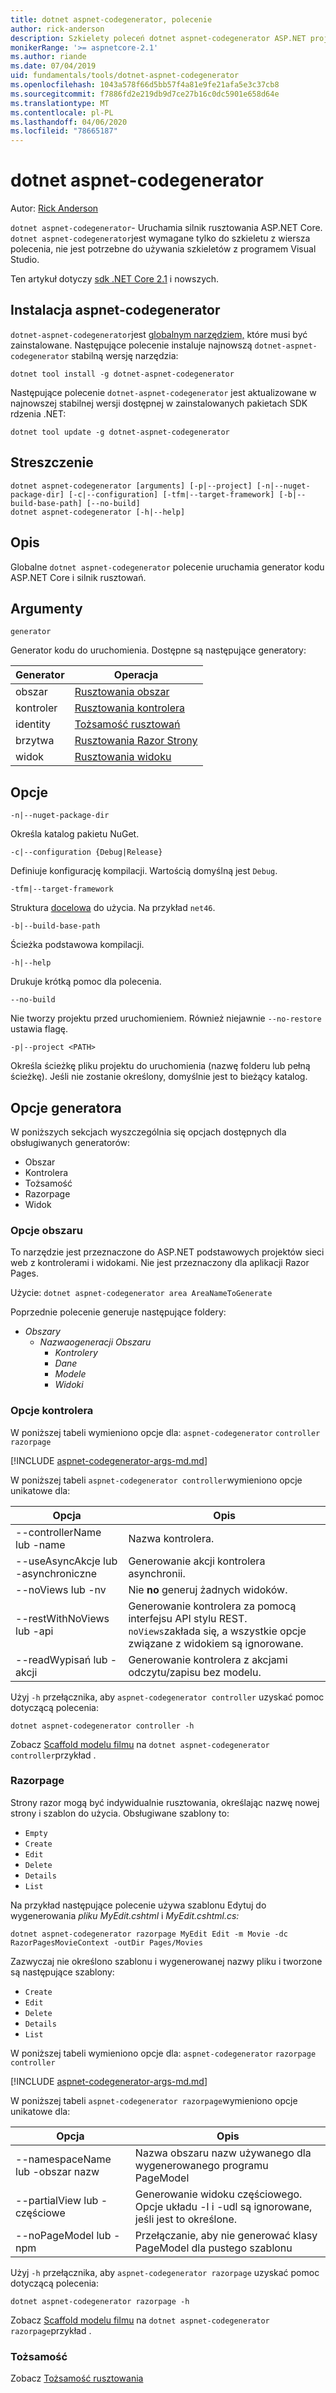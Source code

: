```yaml
---
title: dotnet aspnet-codegenerator, polecenie
author: rick-anderson
description: Szkielety poleceń dotnet aspnet-codegenerator ASP.NET projektów core.
monikerRange: '>= aspnetcore-2.1'
ms.author: riande
ms.date: 07/04/2019
uid: fundamentals/tools/dotnet-aspnet-codegenerator
ms.openlocfilehash: 1043a578f66d5bb57f4a81e9fe21afa5e3c37cb8
ms.sourcegitcommit: f7886fd2e219db9d7ce27b16c0dc5901e658d64e
ms.translationtype: MT
ms.contentlocale: pl-PL
ms.lasthandoff: 04/06/2020
ms.locfileid: "78665187"
---
```

# <a name="dotnet-aspnet-codegenerator"></a>dotnet aspnet-codegenerator

Autor: [Rick Anderson](https://twitter.com/RickAndMSFT)

`dotnet aspnet-codegenerator`- Uruchamia silnik rusztowania ASP.NET Core. `dotnet aspnet-codegenerator`jest wymagane tylko do szkieletu z wiersza polecenia, nie jest potrzebne do używania szkieletów z programem Visual Studio.

Ten artykuł dotyczy [sdk .NET Core 2.1](https://dotnet.microsoft.com/download/dotnet-core/2.1) i nowszych.

## <a name="installing-aspnet-codegenerator"></a>Instalacja aspnet-codegenerator

`dotnet-aspnet-codegenerator`jest [globalnym narzędziem,](/dotnet/core/tools/global-tools) które musi być zainstalowane. Następujące polecenie instaluje najnowszą `dotnet-aspnet-codegenerator` stabilną wersję narzędzia:

```dotnetcli
dotnet tool install -g dotnet-aspnet-codegenerator
```

Następujące polecenie `dotnet-aspnet-codegenerator` jest aktualizowane w najnowszej stabilnej wersji dostępnej w zainstalowanych pakietach SDK rdzenia .NET:

```dotnetcli
dotnet tool update -g dotnet-aspnet-codegenerator
```

## <a name="synopsis"></a>Streszczenie

```
dotnet aspnet-codegenerator [arguments] [-p|--project] [-n|--nuget-package-dir] [-c|--configuration] [-tfm|--target-framework] [-b|--build-base-path] [--no-build] 
dotnet aspnet-codegenerator [-h|--help]
```

## <a name="description"></a>Opis

Globalne `dotnet aspnet-codegenerator` polecenie uruchamia generator kodu ASP.NET Core i silnik rusztowań.

## <a name="arguments"></a>Argumenty

`generator`

Generator kodu do uruchomienia. Dostępne są następujące generatory:

| Generator | Operacja |
| ----------------- | ------------ | 
| obszar      | [Rusztowania obszar](/aspnet/core/mvc/controllers/areas) |
  kontroler| [Rusztowania kontrolera](/aspnet/core/tutorials/first-mvc-app/adding-model) |
  identity  | [Tożsamość rusztowań](/aspnet/core/security/authentication/scaffold-identity) |
  brzytwa | [Rusztowania Razor Strony](/aspnet/core/tutorials/razor-pages/model) |
  widok      | [Rusztowania widoku](/aspnet/core/mvc/views/overview) |

## <a name="options"></a>Opcje

`-n|--nuget-package-dir`

Określa katalog pakietu NuGet.

`-c|--configuration {Debug|Release}`

Definiuje konfigurację kompilacji. Wartością domyślną jest `Debug`.

`-tfm|--target-framework`

Struktura [docelowa](/dotnet/standard/frameworks) do użycia. Na przykład `net46`.

`-b|--build-base-path`

Ścieżka podstawowa kompilacji.

`-h|--help`

Drukuje krótką pomoc dla polecenia.

`--no-build`

Nie tworzy projektu przed uruchomieniem. Również niejawnie `--no-restore` ustawia flagę.

`-p|--project <PATH>`

Określa ścieżkę pliku projektu do uruchomienia (nazwę folderu lub pełną ścieżkę). Jeśli nie zostanie określony, domyślnie jest to bieżący katalog.

## <a name="generator-options"></a>Opcje generatora

W poniższych sekcjach wyszczególnia się opcjach dostępnych dla obsługiwanych generatorów:

* Obszar
* Kontrolera
* Tożsamość  
* Razorpage
* Widok

<a name="area"></a>

### <a name="area-options"></a>Opcje obszaru

To narzędzie jest przeznaczone do ASP.NET podstawowych projektów sieci web z kontrolerami i widokami. Nie jest przeznaczony dla aplikacji Razor Pages.

Użycie: `dotnet aspnet-codegenerator area AreaNameToGenerate`

Poprzednie polecenie generuje następujące foldery:

* *Obszary*
  * *Nazwaogeneracji Obszaru*
    * *Kontrolery*
    * *Dane*
    * *Modele*
    * *Widoki*

<a name="ctl"></a>

### <a name="controller-options"></a>Opcje kontrolera

W poniższej tabeli wymieniono opcje dla: `aspnet-codegenerator` `controller` `razorpage`

[!INCLUDE [aspnet-codegenerator-args-md.md](~/includes/aspnet-codegenerator-args-md.md)]

W poniższej tabeli `aspnet-codegenerator controller`wymieniono opcje unikatowe dla:

| Opcja               | Opis|
| ----------------- | ------------ |
| --controllerName lub -name | Nazwa kontrolera. |
| --useAsyncAkcje lub -asynchroniczne | Generowanie akcji kontrolera asynchronii. |
| --noViews lub -nv | Nie **no** generuj żadnych widoków. |
| --restWithNoViews lub -api  | Generowanie kontrolera za pomocą interfejsu API stylu REST. `noViews`zakłada się, a wszystkie opcje związane z widokiem są ignorowane. |
| --readWypisań lub -akcji | Generowanie kontrolera z akcjami odczytu/zapisu bez modelu. |

Użyj `-h` przełącznika, aby `aspnet-codegenerator controller` uzyskać pomoc dotyczącą polecenia:

```dotnetcli
dotnet aspnet-codegenerator controller -h
```

Zobacz [Scaffold modelu filmu](/aspnet/core/tutorials/razor-pages/model) na `dotnet aspnet-codegenerator controller`przykład .

### <a name="razorpage"></a>Razorpage

<a name="rp"></a>

Strony razor mogą być indywidualnie rusztowania, określając nazwę nowej strony i szablon do użycia. Obsługiwane szablony to:

* `Empty`
* `Create`
* `Edit`
* `Delete`
* `Details`
* `List`

Na przykład następujące polecenie używa szablonu Edytuj do wygenerowania *pliku MyEdit.cshtml* i *MyEdit.cshtml.cs:*

```dotnetcli
dotnet aspnet-codegenerator razorpage MyEdit Edit -m Movie -dc RazorPagesMovieContext -outDir Pages/Movies
```

Zazwyczaj nie określono szablonu i wygenerowanej nazwy pliku i tworzone są następujące szablony:

* `Create`
* `Edit`
* `Delete`
* `Details`
* `List`

W poniższej tabeli wymieniono opcje dla: `aspnet-codegenerator` `razorpage` `controller`

[!INCLUDE [aspnet-codegenerator-args-md.md](~/includes/aspnet-codegenerator-args-md.md)]

W poniższej tabeli `aspnet-codegenerator razorpage`wymieniono opcje unikatowe dla:

| Opcja               | Opis|
| ----------------- | ------------ |
|   --namespaceName lub -obszar nazw | Nazwa obszaru nazw używanego dla wygenerowanego programu PageModel |
| --partialView lub -częściowe | Generowanie widoku częściowego. Opcje układu -l i -udl są ignorowane, jeśli jest to określone. |
| --noPageModel lub -npm | Przełączanie, aby nie generować klasy PageModel dla pustego szablonu |

Użyj `-h` przełącznika, aby `aspnet-codegenerator razorpage` uzyskać pomoc dotyczącą polecenia:

```dotnetcli
dotnet aspnet-codegenerator razorpage -h
```

Zobacz [Scaffold modelu filmu](/aspnet/core/tutorials/razor-pages/model) na `dotnet aspnet-codegenerator razorpage`przykład .

### <a name="identity"></a>Tożsamość

Zobacz [Tożsamość rusztowania](/aspnet/core/security/authentication/scaffold-identity)
